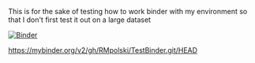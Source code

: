 This is for the sake of testing how to work binder with my environment so that I don't first test it out on a large dataset

[![Binder](https://mybinder.org/badge_logo.svg)](https://mybinder.org/v2/gh/RMpolski/TestBinder.git/HEAD)

https://mybinder.org/v2/gh/RMpolski/TestBinder.git/HEAD
